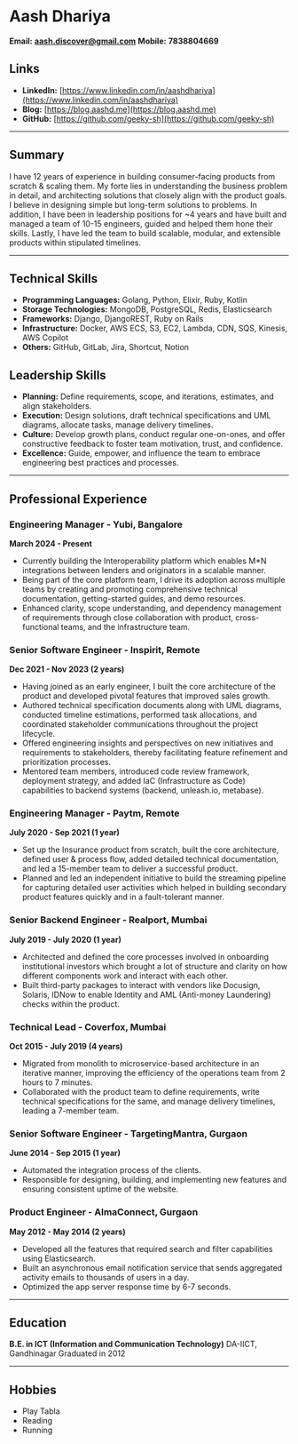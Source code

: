 # Aash Dhariya

**Email:** **aash.discover@gmail.com**
**Mobile:** **7838804669**

## Links

- **LinkedIn:** [https://www.linkedin.com/in/aashdhariya](https://www.linkedin.com/in/aashdhariya)
- **Blog:** [https://blog.aashd.me](https://blog.aashd.me)
- **GitHub:** [https://github.com/geeky-sh](https://github.com/geeky-sh)

---

## Summary

I have 12 years of experience in building consumer-facing products from scratch & scaling them. My forte lies in understanding the business problem in detail, and architecting solutions that closely align with the product goals. I believe in designing simple but long-term solutions to problems.
In addition, I have been in leadership positions for ~4 years and have built and managed a team of 10-15 engineers, guided and helped them hone their skills. Lastly, I have led the team to build scalable, modular, and extensible products within stipulated timelines.

---

## Technical Skills

- **Programming Languages:** Golang, Python, Elixir, Ruby, Kotlin
- **Storage Technologies:** MongoDB, PostgreSQL, Redis, Elasticsearch
- **Frameworks:** Django, DjangoREST, Ruby on Rails
- **Infrastructure:** Docker, AWS ECS, S3, EC2, Lambda, CDN, SQS, Kinesis, AWS Copilot
- **Others:** GitHub, GitLab, Jira, Shortcut, Notion

## Leadership Skills

- **Planning:** Define requirements, scope, and iterations, estimates, and align stakeholders.
- **Execution:** Design solutions, draft technical specifications and UML diagrams, allocate tasks, manage delivery timelines.
- **Culture:** Develop growth plans, conduct regular one-on-ones, and offer constructive feedback to foster team motivation, trust, and confidence.
- **Excellence:** Guide, empower, and influence the team to embrace engineering best practices and processes.

---

## Professional Experience

### Engineering Manager - Yubi, Bangalore
**March 2024 - Present**
- Currently building the Interoperability platform which enables M\*N integrations between lenders and originators in a scalable manner.
- Being part of the core platform team, I drive its adoption across multiple teams by creating and promoting comprehensive technical documentation, getting-started guides, and demo resources.
- Enhanced clarity, scope understanding, and dependency management of requirements through close collaboration with product, cross-functional teams, and the infrastructure team.

### Senior Software Engineer - Inspirit, Remote
**Dec 2021 - Nov 2023 (2 years)**
- Having joined as an early engineer, I built the core architecture of the product and developed pivotal features that improved sales growth.
- Authored technical specification documents along with UML diagrams, conducted timeline estimations, performed task allocations, and coordinated stakeholder communications throughout the project lifecycle.
- Offered engineering insights and perspectives on new initiatives and requirements to stakeholders, thereby facilitating feature refinement and prioritization processes.
- Mentored team members, introduced code review framework, deployment strategy, and added IaC (Infrastructure as Code) capabilities to backend systems (backend, unleash.io, metabase).

### Engineering Manager - Paytm, Remote
**July 2020 - Sep 2021 (1 year)**
- Set up the Insurance product from scratch, built the core architecture, defined user & process flow, added detailed technical documentation, and led a 15-member team to deliver a successful product.
- Planned and led an independent initiative to build the streaming pipeline for capturing detailed user activities which helped in building secondary product features quickly and in a fault-tolerant manner.

### Senior Backend Engineer - Realport, Mumbai
**July 2019 - July 2020 (1 year)**
- Architected and defined the core processes involved in onboarding institutional investors which brought a lot of structure and clarity on how different components work and interact with each other.
- Built third-party packages to interact with vendors like Docusign, Solaris, IDNow to enable Identity and AML (Anti-money Laundering) checks within the product.

### Technical Lead - Coverfox, Mumbai
**Oct 2015 - July 2019 (4 years)**
- Migrated from monolith to microservice-based architecture in an iterative manner, improving the efficiency of the operations team from 2 hours to 7 minutes.
- Collaborated with the product team to define requirements, write technical specifications for the same, and manage delivery timelines, leading a 7-member team.

### Senior Software Engineer - TargetingMantra, Gurgaon
**June 2014 - Sep 2015 (1 year)**
- Automated the integration process of the clients.
- Responsible for designing, building, and implementing new features and ensuring consistent uptime of the website.

### Product Engineer - AlmaConnect, Gurgaon
**May 2012 - May 2014 (2 years)**
- Developed all the features that required search and filter capabilities using Elasticsearch.
- Built an asynchronous email notification service that sends aggregated activity emails to thousands of users in a day.
- Optimized the app server response time by 6-7 seconds.

---

## Education

**B.E. in ICT (Information and Communication Technology)**
DA-IICT, Gandhinagar
Graduated in 2012

---

## Hobbies

- Play Tabla
- Reading
- Running
